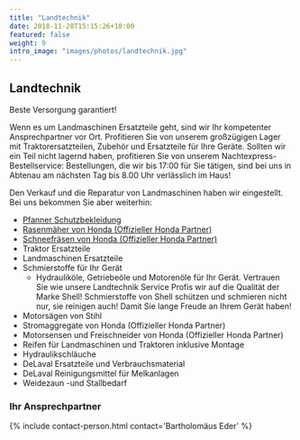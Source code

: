 ```yaml
---
title: "Landtechnik"
date: 2018-11-28T15:15:26+10:00
featured: false
weight: 9
intro_image: "images/photos/landtechnik.jpg"
---
```


## Landtechnik
Beste Versorgung garantiert!

Wenn es um Landmaschinen Ersatzteile geht, sind wir Ihr kompetenter Ansprechpartner vor Ort. Profitieren Sie von unserem großzügigen Lager mit Traktorersatzteilen, Zubehör und Ersatzteile für Ihre Geräte. Sollten wir ein Teil nicht lagernd haben, profitieren Sie von unserem Nachtexpress-Bestellservice: Bestellungen, die wir bis 17:00 für Sie tätigen, sind bei uns in Abtenau am nächsten Tag bis 8.00 Uhr verlässlich im Haus!

Den Verkauf und die Reparatur von Landmaschinen haben wir eingestellt. Bei uns bekommen Sie aber weiterhin:

* [Pfanner Schutzbekleidung](../pfanner)
* [Rasenmäher von Honda (Offizieller Honda Partner)](../honda_rasen)
* [Schneefräsen von Honda (Offizieller Honda Partner)](../honda_schneefraesen)
* Traktor Ersatzteile
* Landmaschinen Ersatzteile
* Schmierstoffe für Ihr Gerät
  * Hydrauliköle, Getriebeöle und Motorenöle für Ihr Gerät. Vertrauen Sie wie unsere Landtechnik Service Profis wir auf die Qualität der Marke Shell! Schmierstoffe von Shell schützen und schmieren nicht nur, sie reinigen auch! Damit Sie lange Freude an Ihrem Gerät haben!
* Motorsägen von Stihl
* Stromaggregate von Honda (Offizieller Honda Partner)
* Motorsensen und Freischneider von Honda (Offizieller Honda Partner)
* Reifen für Landmaschinen und Traktoren inklusive Montage
* Hydraulikschläuche
* DeLaval Ersatzteile und Verbrauchsmaterial
* DeLaval Reinigungsmittel für Melkanlagen
* Weidezaun -und Stallbedarf

### Ihr Ansprechpartner
{% include contact-person.html contact='Bartholomäus Eder' %}
